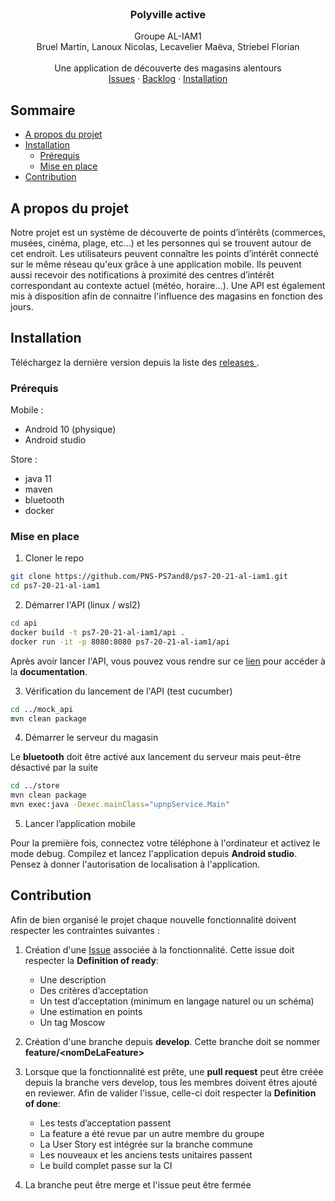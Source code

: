 <br />
<p align="center">
  <h3 align="center">Polyville active</h3>

  <p align="center">
  Groupe AL-IAM1
   <br />
  Bruel Martin, Lanoux Nicolas, Lecavelier Maëva, Striebel Florian
   <br />
    <br />
    Une application de découverte des magasins alentours
    <br />
    <a href="https://github.com/PNS-PS7and8/ps7-20-21-al-iam1/issues">Issues</a>
    ·
    <a href="https://github.com/PNS-PS7and8/ps7-20-21-al-iam1/projects/1">Backlog</a>
    ·
    <a href="#installation">Installation</a>
  </p>
  <p align="center">
</p>



## Sommaire

* [A propos du projet](#a-propos-du-projet)
* [Installation](#installation)
  * [Prérequis](#prérequis)
  * [Mise en place](#mise-en-place)
* [Contribution](#contribution)


## A propos du projet
Notre projet est un système de découverte de points d’intérêts (commerces, musées, cinéma, plage, etc…) et les personnes qui se trouvent autour de cet endroit.
Les utilisateurs peuvent connaître les points d’intérêt connecté sur le même réseau qu'eux grâce à une application mobile. Ils peuvent aussi recevoir des notifications à proximité des centres d’intérêt correspondant au contexte actuel (météo, horaire...). 
Une API est également mis à disposition afin de connaitre l'influence des magasins en fonction des jours.

## Installation
Téléchargez la dernière version depuis la liste des [releases ](https://github.com/PNS-PS7and8/ps7-20-21-al-iam1/releases).

### Prérequis  

 Mobile :
 
 - Android 10 (physique)
 - Android studio
 
 Store :
 
 - java 11
 - maven
 - bluetooth
 - docker

### Mise en place

 1. Cloner le repo
 
 ```sh
git clone https://github.com/PNS-PS7and8/ps7-20-21-al-iam1.git
cd ps7-20-21-al-iam1
```

 2. Démarrer l'API (linux / wsl2)
 
  ```sh
cd api
docker build -t ps7-20-21-al-iam1/api .
docker run -it -p 8080:8080 ps7-20-21-al-iam1/api
```

Après avoir lancer l'API, vous pouvez vous rendre sur ce [lien](#http://localhost:8080/swagger-ui/index.html) pour accéder à la **documentation**.

3. Vérification du lancement de l'API (test cucumber)

  ```sh
cd ../mock_api
mvn clean package
```

4. Démarrer le serveur du magasin  

Le **bluetooth** doit être activé aux lancement du serveur mais peut-être désactivé par la suite

  ```sh
cd ../store
mvn clean package
mvn exec:java -Dexec.mainClass="upnpService.Main"
```

5. Lancer l’application mobile

Pour la première fois, connectez votre téléphone à l'ordinateur et activez le mode debug. Compilez et lancez l'application depuis **Android studio**.
Pensez à donner l'autorisation de localisation à l'application.

## Contribution

Afin de bien organisé le projet chaque nouvelle fonctionnalité doivent respecter les contraintes suivantes :

1. Création d'une [Issue](#https://github.com/PNS-PS7and8/ps7-20-21-al-iam1/issues) associée à la fonctionnalité. Cette issue doit respecter la **Definition of ready**:
	
	-   Une description
	-   Des critères d’acceptation
	-   Un test d’acceptation (minimum en langage naturel ou un schéma)
	-   Une estimation en points
	-   Un tag Moscow

2. Création d'une branche depuis **develop**. Cette branche doit se nommer **feature/\<nomDeLaFeature>**

3. Lorsque que la fonctionnalité est prête, une **pull request** peut être créée depuis la branche vers develop, tous les membres doivent êtres ajouté en reviewer. Afin de valider l'issue, celle-ci doit respecter la **Definition of done**:

	-   Les tests d’acceptation passent
	-   La feature a été revue par un autre membre du groupe
	-   La User Story est intégrée sur la branche commune
	-   Les nouveaux et les anciens tests unitaires passent
	-   Le build complet passe sur la CI

4. La branche peut être merge et l'issue peut être fermée 
